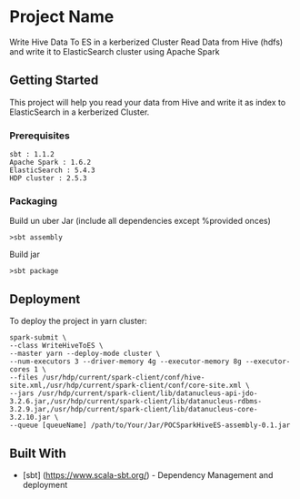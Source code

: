 # Project Name
Write Hive Data To ES in a kerberized Cluster
Read Data from Hive (hdfs) and write it to ElasticSearch cluster using Apache Spark


## Getting Started

This project will help you read your data from Hive and write it as index to ElasticSearch in a kerberized Cluster.

### Prerequisites

```
sbt : 1.1.2
Apache Spark : 1.6.2
ElasticSearch : 5.4.3
HDP cluster : 2.5.3
```

### Packaging

Build un uber Jar (include all dependencies except %provided onces)

```
>sbt assembly
```

Build jar

```
>sbt package
```


## Deployment

To deploy the project in yarn cluster:

```
spark-submit \
--class WriteHiveToES \
--master yarn --deploy-mode cluster \
--num-executors 3 --driver-memory 4g --executor-memory 8g --executor-cores 1 \
--files /usr/hdp/current/spark-client/conf/hive-site.xml,/usr/hdp/current/spark-client/conf/core-site.xml \
--jars /usr/hdp/current/spark-client/lib/datanucleus-api-jdo-3.2.6.jar,/usr/hdp/current/spark-client/lib/datanucleus-rdbms-3.2.9.jar,/usr/hdp/current/spark-client/lib/datanucleus-core-3.2.10.jar \
--queue [queueName] /path/to/Your/Jar/POCSparkHiveES-assembly-0.1.jar
```

## Built With
* [sbt] (https://www.scala-sbt.org/) - Dependency Management and deployment
